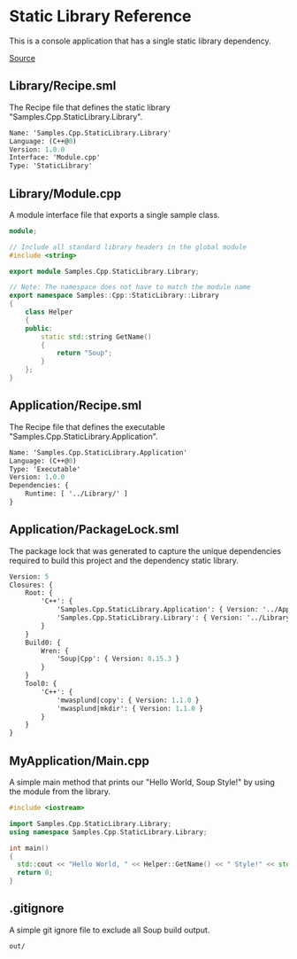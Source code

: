 # Static Library Reference
This is a console application that has a single static library dependency.

[Source](https://github.com/soup-build/soup/tree/main/samples/cpp/static-library)

## Library/Recipe.sml
The Recipe file that defines the static library "Samples.Cpp.StaticLibrary.Library".
```sml
Name: 'Samples.Cpp.StaticLibrary.Library'
Language: (C++@0)
Version: 1.0.0
Interface: 'Module.cpp'
Type: 'StaticLibrary'
```

## Library/Module.cpp
A module interface file that exports a single sample class.
```cpp
module;

// Include all standard library headers in the global module
#include <string>

export module Samples.Cpp.StaticLibrary.Library;

// Note: The namespace does not have to match the module name
export namespace Samples::Cpp::StaticLibrary::Library
{
    class Helper
    {
    public:
        static std::string GetName()
        {
            return "Soup";
        }
    };
}
```

## Application/Recipe.sml
The Recipe file that defines the executable "Samples.Cpp.StaticLibrary.Application".
```sml
Name: 'Samples.Cpp.StaticLibrary.Application'
Language: (C++@0)
Type: 'Executable'
Version: 1.0.0
Dependencies: {
    Runtime: [ '../Library/' ]
}
```

## Application/PackageLock.sml
The package lock that was generated to capture the unique dependencies required to build this project and the dependency static library.
```sml
Version: 5
Closures: {
	Root: {
		'C++': {
			'Samples.Cpp.StaticLibrary.Application': { Version: '../Application', Build: 'Build0', Tool: 'Tool0' }
			'Samples.Cpp.StaticLibrary.Library': { Version: '../Library/', Build: 'Build0', Tool: 'Tool0' }
		}
	}
	Build0: {
		Wren: {
			'Soup|Cpp': { Version: 0.15.3 }
		}
	}
	Tool0: {
		'C++': {
			'mwasplund|copy': { Version: 1.1.0 }
			'mwasplund|mkdir': { Version: 1.1.0 }
		}
	}
}
```

## MyApplication/Main.cpp
A simple main method that prints our "Hello World, Soup Style!" by using the module from the library.
```cpp
#include <iostream>

import Samples.Cpp.StaticLibrary.Library;
using namespace Samples.Cpp.StaticLibrary.Library;

int main()
{
  std::cout << "Hello World, " << Helper::GetName() << " Style!" << std::endl;
  return 0;
}
```

## .gitignore
A simple git ignore file to exclude all Soup build output.
```
out/
```

